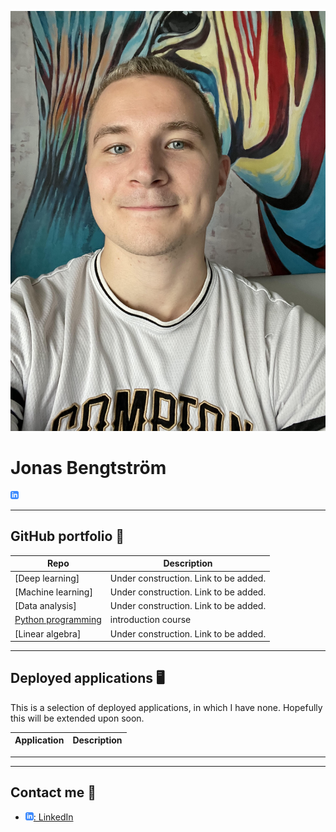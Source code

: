 ![](assets/profilbild.png)

# Jonas Bengtström 

![linkedin](assets/linkedIn-icon.png)

---

## GitHub portfolio :briefcase:



| Repo                           | Description                        |
| ------------------------------ | ---------------------------------- |
| [Deep learning]           | Under construction. Link to be added.               |
| [Machine learning]        | Under construction. Link to be added.
| [Data analysis]           | Under construction. Link to be added.
| [Python programming](https://github.com/JonasBE13/Python-Jonas-Bengtstrom)    | introduction course                |
| [Linear algebra]          | Under construction. Link to be added.



---

## Deployed applications :desktop_computer:

This is a selection of deployed applications, in which I have none. Hopefully this will be extended upon soon. 

| Application                    | Description                                   |
| ------------------------------ | --------------------------------------------- |

---



---

## Contact me :iphone:

- [![linkedIn icon](assets/linkedIn-icon.png): LinkedIn][linkedin]

[linkedin]: https://www.linkedin.com/in/jonas-bengtstr%C3%B6m-74108524a/
